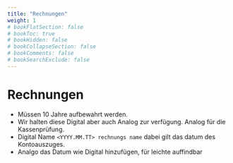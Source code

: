 ```yaml
---
title: "Rechnungen"
weight: 1
# bookFlatSection: false
# bookToc: true
# bookHidden: false
# bookCollapseSection: false
# bookComments: false
# bookSearchExclude: false
---
```


# Rechnungen

- Müssen 10 Jahre aufbewahrt werden.
- Wir halten diese Digital aber auch Analog zur verfügung. Analog für die Kassenprüfung.
- Digital Name `<YYYY.MM.TT> rechnungs name` dabei gilt das datum des Kontoauszuges.
- Analgo das Datum wie Digital hinzufügen, für leichte auffindbar